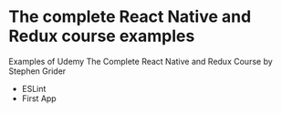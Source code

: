 # The complete React Native and Redux course examples
Examples of Udemy The Complete React Native and Redux Course by Stephen Grider

- ESLint
- First App
